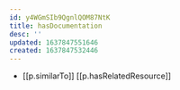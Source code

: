 ```yaml
---
id: y4WGmSIb9QgnlQOM87NtK
title: hasDocumentation
desc: ''
updated: 1637847551646
created: 1637847532446
---
```


- [[p.similarTo]] [[p.hasRelatedResource]]
